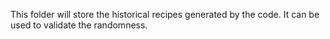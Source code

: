 This folder will store the historical recipes generated by the code. It can be used to validate the randomness. 
